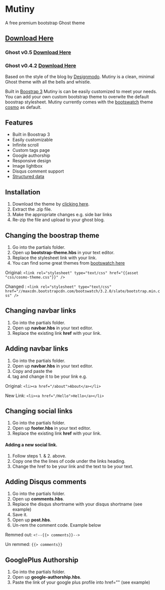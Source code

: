 Mutiny
======

A free premium bootstrap Ghost theme

## [Download Here](https://github.com/mholland1337/Mutiny/releases/latest)

### Ghost v0.5 [Download Here](https://github.com/mholland1337/Mutiny/releases/latest) 
### Ghost v0.4.2 [Download Here](https://github.com/mholland1337/Mutiny/releases/tag/v1.0.0) 

Based on the style of the blog by [Designmodo](http://journal.designmodo.com/). Mutiny is a clean, minimal Ghost theme with all the bells and whistle.

Built in [Boostrap 3](http://getbootstrap.com/) Mutiny is can be easily customized to meet your needs. You can add your own custom bootstrap theme to overwite the default boostrap stylesheet. Mutiny currently comes with the [bootswatch](http://bootswatch.com/) theme [cosmo](http://bootswatch.com/cosmo/) as default.

## Features
* Built in Boostrap 3
* Easily customizable
* Infinite scroll
* Custom tags page
* Google authorship
* Responsive design
* Image lightbox
* Disqus comment support
* [Structured data](http://www.google.com/webmasters/tools/richsnippets?q=maxholland.me)

## Installation
1. Download the theme by [clicking here](https://github.com/mholland1337/Mutiny/releases/latest).
2. Extract the .zip file.
3. Make the appropriate changes e.g. side bar links
4. Re-zip the file and upload to your ghost blog.

## Changing the boostrap theme
1. Go into the partials folder.
2. Open up **bootstrap-theme.hbs** in your text editor.
3. Replace the stylesheet link with your link.
4. You can find some great themes from [bootswatch here](http://www.bootstrapcdn.com/#bootswatch_tab)

Original:
`<link rel="stylesheet" type="text/css" href="{{asset "css/cosmo-theme.css"}}" />`

Changed :
`<link rel="stylesheet" type="text/css" href="//maxcdn.bootstrapcdn.com/bootswatch/3.2.0/slate/bootstrap.min.css" />`


## Changing navbar links
1. Go into the partials folder.
2. Open up **navbar.hbs** in your text editor.
3. Replace the existing link **href** with your link.

## Adding navbar links
1. Go into the partials folder.
2. Open up **navbar.hbs** in your text editor.
3. Copy and paste the <li> tag and change it to be your link e.g.

Original:
`<li><a href="/about">About</a></li>`

New Link:
`<li><a href="/Hello">Hello</a></li>`

## Changing social links
1. Go into the partials folder.
2. Open up **footer.hbs** in your text editor.
3. Replace the existing link **href** with your link.

#### Adding a new social link.
1. Follow steps 1. & 2. above.
2. Copy one the the lines of code under the links heading.
3. Change the href to be your link and the text to be your text.


## Adding Disqus comments
1. Go into the partials folder.
2. Open up **comments.hbs**.
3. Replace the disqus shortname with your disqus shortname (see example)
4. Save it.
5. Open up **post.hbs**.
6. Un-rem the comment code. Example below

Remmed out:
`<!--{{> comments}}-->`

Un remmed:
`{{> comments}}`

## GooglePlus Authorship
1. Go into the partials folder.
2. Open up **google-authorship.hbs**.
3. Paste the link of your google plus profile into href="" (see example)


